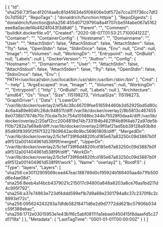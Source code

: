[
{
"Id": "sha256:73f5ac4f2014aa8c81d45634e5f08406e0df572e7cca311736cc7df20c7d1562",
"RepoTags": [
"donaldrich/function:httpie"
],
"RepoDigests": [
"donaldrich/function@sha256:455d07129790a8a4f707cbe5f4abe067a5162eee8a0acdef4b4624f043f3d8d6"
],
"Parent": "",
"Comment": "buildkit.dockerfile.v0",
"Created": "2020-08-07T01:53:21.710004122Z",
"Container": "",
"ContainerConfig": {
"Hostname": "",
"Domainname": "",
"User": "",
"AttachStdin": false,
"AttachStdout": false,
"AttachStderr": false,
"Tty": false,
"OpenStdin": false,
"StdinOnce": false,
"Env": null,
"Cmd": null,
"Image": "",
"Volumes": null,
"WorkingDir": "",
"Entrypoint": null,
"OnBuild": null,
"Labels": null
},
"DockerVersion": "",
"Author": "",
"Config": {
"Hostname": "",
"Domainname": "",
"User": "",
"AttachStdin": false,
"AttachStdout": false,
"AttachStderr": false,
"Tty": false,
"OpenStdin": false,
"StdinOnce": false,
"Env": [
"PATH=/usr/local/sbin:/usr/local/bin:/usr/sbin:/usr/bin:/sbin:/bin"
],
"Cmd": [
"--help"
],
"ArgsEscaped": true,
"Image": "",
"Volumes": null,
"WorkingDir": "",
"Entrypoint": [
"http"
],
"OnBuild": null,
"Labels": null
},
"Architecture": "amd64",
"Os": "linux",
"Size": 115198273,
"VirtualSize": 115198273,
"GraphDriver": {
"Data": {
"LowerDir": "/var/lib/docker/overlay2/ef54c38c46709fee516594460b3d52925bd5d80c4c6a4a89e804fc26dc948511/diff:/var/lib/docker/overlay2/8b5813c4674558e0738b17874b70c70cda7b3c754a10588bc344b75528f0daa4/diff:/var/lib/docker/overlay2/20af12cc2004819d74b733194b4621ff4b89f4ab72a97de5bf10b7282a7a69a8/diff:/var/lib/docker/overlay2/9f0af21ad5bb39128a93b8d85d80f8395f2f97f3227809642ac6b9bc56961809/diff",
"MergedDir": "/var/lib/docker/overlay2/5c1ef739f6d4820fcd185e67a83250c09d3887b0fa9f512a001404961d538f9f/merged",
"UpperDir": "/var/lib/docker/overlay2/5c1ef739f6d4820fcd185e67a83250c09d3887b0fa9f512a001404961d538f9f/diff",
"WorkDir": "/var/lib/docker/overlay2/5c1ef739f6d4820fcd185e67a83250c09d3887b0fa9f512a001404961d538f9f/work"
},
"Name": "overlay2"
},
"RootFS": {
"Type": "layers",
"Layers": [
"sha256:ce30112909569cead47eac188789d0cf95924b166405aa4b71fb500d6e4ae08d",
"sha256:8eeb4a14bcb4379021c215017c94800a848a8203a8ce76aa1bd211d4c995f792",
"sha256:a37e74863e723df4ddd599ef1b7d9a68e2301794a8c37c2370f8c2c8993ef72c",
"sha256:095624243293a7dfdb582f8471d6e2d9d7772dd621bc57906b034c59f388ebac",
"sha256:1712e03015953e1e43b1f6c5abf081111a1ebae0450415f8daaefd5c27d1719a"
]
},
"Metadata": {
"LastTagTime": "0001-01-01T00:00:00Z"
}
}
]
